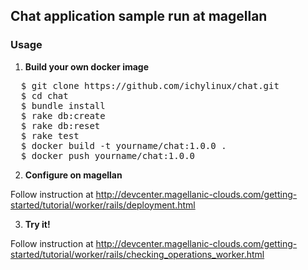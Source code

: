 ## Chat application sample run at magellan

### Usage

1. **Build your own docker image**
<pre>
  $ git clone https://github.com/ichylinux/chat.git
  $ cd chat
  $ bundle install
  $ rake db:create
  $ rake db:reset
  $ rake test
  $ docker build -t yourname/chat:1.0.0 .
  $ docker push yourname/chat:1.0.0
</pre>

2. **Configure on magellan**

  Follow instruction at http://devcenter.magellanic-clouds.com/getting-started/tutorial/worker/rails/deployment.html

3. **Try it!**

  Follow instruction at http://devcenter.magellanic-clouds.com/getting-started/tutorial/worker/rails/checking_operations_worker.html

